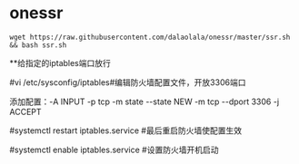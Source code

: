 # onessr

```
wget https://raw.githubusercontent.com/dalaolala/onessr/master/ssr.sh && bash ssr.sh
```

**给指定的iptables端口放行

#vi /etc/sysconfig/iptables#编辑防火墙配置文件，开放3306端口

添加配置：-A INPUT -p tcp -m state --state NEW -m tcp --dport 3306 -j ACCEPT

#systemctl restart iptables.service 
#最后重启防火墙使配置生效

#systemctl enable iptables.service 
#设置防火墙开机启动
